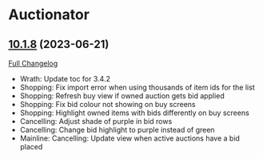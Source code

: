 # Auctionator

## [10.1.8](https://github.com/Auctionator/Auctionator/tree/10.1.8) (2023-06-21)
[Full Changelog](https://github.com/Auctionator/Auctionator/compare/10.1.7...10.1.8) 

- Wrath: Update toc for 3.4.2  
- Shopping: Fix import error when using thousands of item ids for the list  
- Shopping: Refresh buy view if owned auction gets bid applied  
- Shopping: Fix bid colour not showing on buy screens  
- Shopping: Highlight owned items with bids differently on buy screens  
- Cancelling: Adjust shade of purple in bid rows  
- Cancelling: Change bid highlight to purple instead of green  
- Mainline: Cancelling: Update view when active auctions have a bid placed  
